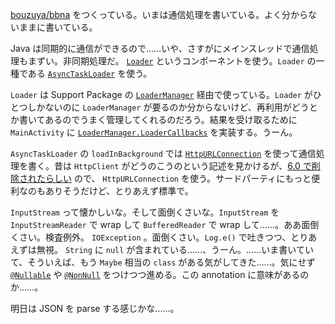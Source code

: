 [bouzuya/bbna][] をつくっている。いまは通信処理を書いている。よく分からないままに書いている。

Java は同期的に通信ができるので……いや、さすがにメインスレッドで通信処理もまずい。非同期処理だ。 [`Loader`](https://developer.android.com/guide/components/loaders.html) というコンポーネントを使う。`Loader` の一種である [`AsyncTaskLoader`](https://developer.android.com/reference/android/content/AsyncTaskLoader.html) を使う。

`Loader` は Support Package の [`LoaderManager`](https://developer.android.com/reference/android/support/v4/app/LoaderManager.html) 経由で使っている。`Loader` がひとつしかないのに `LoaderManager` が要るのか分からないけど、再利用がどうとか書いてあるのでうまく管理してくれるのだろう。結果を受け取るために `MainActivity` に [`LoaderManager.LoaderCallbacks`](https://developer.android.com/reference/android/support/v4/app/LoaderManager.LoaderCallbacks.html) を実装する。うーん。

`AsyncTaskLoader` の `loadInBackground` では [`HttpURLConnection`](https://developer.android.com/reference/java/net/HttpURLConnection.html) を使って通信処理を書く。昔は `HttpClient` がどうのこうのという記述を見かけるが、[6.0 で削除されたらしい](https://developer.android.com/about/versions/marshmallow/android-6.0-changes.html#behavior-apache-http-client) ので、 `HttpURLConnection` を使う。サードパーティにもっと便利なのもありそうだけど、とりあえず標準で。

`InputStream` って懐かしいな。そして面倒くさいな。`InputStream` を `InputStreamReader` で wrap して `BufferedReader` で wrap して……。ああ面倒くさい。検査例外。 `IOException` 。面倒くさい。`Log.e()` で吐きつつ、とりあえずは無視。 `String` に `null` が含まれている……、うーん。……いま書いていて、そういえば、もう `Maybe` 相当の `class` がある気がしてきた……。気にせず [`@Nullable`](https://developer.android.com/reference/android/support/annotation/Nullable.html) や [`@NonNull`](https://developer.android.com/reference/android/support/annotation/NonNull.html) をつけつつ進める。この annotation に意味があるのか……。

明日は JSON を parse する感じかな……。

[bouzuya/bbna]: https://github.com/bouzuya/bbna
